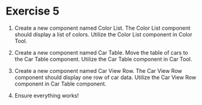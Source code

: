 # Exercise 5

1. Create a new component named Color List. The Color List component should display a list of colors. Utilize the Color List component in Color Tool.

2. Create a new component named Car Table. Move the table of cars to the Car Table component. Utilize the Car Table component in Car Tool.

3. Create a new component named Car View Row. The Car View Row component should display one row of car data. Utilize the Car View Row component in Car Table component.

4. Ensure everything works!
